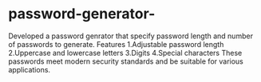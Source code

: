 # password-generator- 
Developed a password genrator that specify password length and number of passwords to generate. 
Features
1.Adjustable password length
2.Uppercase and lowercase letters
3.Digits
4.Special characters 
These passwords meet modern security standards and be suitable for various applications.
